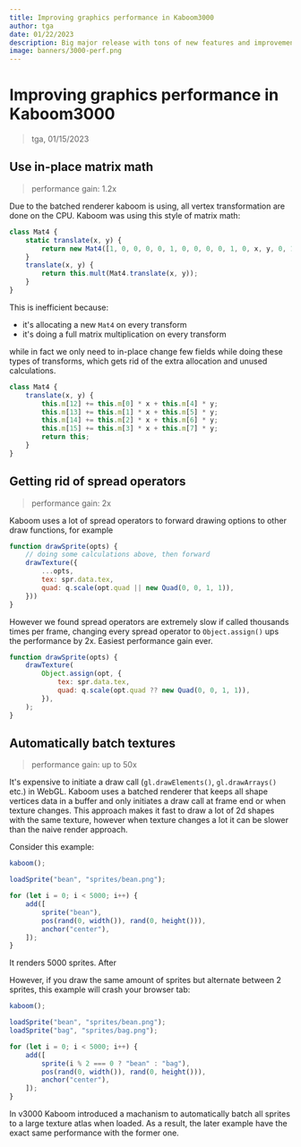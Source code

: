 ```yaml
---
title: Improving graphics performance in Kaboom3000
author: tga
date: 01/22/2023
description: Big major release with tons of new features and improvements.
image: banners/3000-perf.png
---
```


# Improving graphics performance in Kaboom3000

> tga, 01/15/2023

## Use in-place matrix math

> performance gain: 1.2x

Due to the batched renderer kaboom is using, all vertex transformation are done
on the CPU. Kaboom was using this style of matrix math:

```js
class Mat4 {
    static translate(x, y) {
        return new Mat4([1, 0, 0, 0, 0, 1, 0, 0, 0, 0, 1, 0, x, y, 0, 1]);
    }
    translate(x, y) {
        return this.mult(Mat4.translate(x, y));
    }
}
```

This is inefficient because:

- it's allocating a new `Mat4` on every transform
- it's doing a full matrix multiplication on every transform

while in fact we only need to in-place change few fields while doing these types
of transforms, which gets rid of the extra allocation and unused calculations.

```js
class Mat4 {
    translate(x, y) {
        this.m[12] += this.m[0] * x + this.m[4] * y;
        this.m[13] += this.m[1] * x + this.m[5] * y;
        this.m[14] += this.m[2] * x + this.m[6] * y;
        this.m[15] += this.m[3] * x + this.m[7] * y;
        return this;
    }
}
```

## Getting rid of spread operators

> performance gain: 2x

Kaboom uses a lot of spread operators to forward drawing options to other draw
functions, for example

```js
function drawSprite(opts) {
    // doing some calculations above, then forward
    drawTexture({
        ...opts,
        tex: spr.data.tex,
        quad: q.scale(opt.quad || new Quad(0, 0, 1, 1)),
    }))
}
```

However we found spread operators are extremely slow if called thousands times
per frame, changing every spread operator to `Object.assign()` ups the
performance by 2x. Easiest performance gain ever.

```js
function drawSprite(opts) {
    drawTexture(
        Object.assign(opt, {
            tex: spr.data.tex,
            quad: q.scale(opt.quad ?? new Quad(0, 0, 1, 1)),
        }),
    );
}
```

## Automatically batch textures

> performance gain: up to 50x

It's expensive to initiate a draw call (`gl.drawElements()`, `gl.drawArrays()`
etc.) in WebGL. Kaboom uses a batched renderer that keeps all shape vertices
data in a buffer and only initiates a draw call at frame end or when texture
changes. This approach makes it fast to draw a lot of 2d shapes with the same
texture, however when texture changes a lot it can be slower than the naive
render approach.

Consider this example:

```js
kaboom();

loadSprite("bean", "sprites/bean.png");

for (let i = 0; i < 5000; i++) {
    add([
        sprite("bean"),
        pos(rand(0, width()), rand(0, height())),
        anchor("center"),
    ]);
}
```

It renders 5000 sprites. After

However, if you draw the same amount of sprites but alternate between 2 sprites,
this example will crash your browser tab:

```js
kaboom();

loadSprite("bean", "sprites/bean.png");
loadSprite("bag", "sprites/bag.png");

for (let i = 0; i < 5000; i++) {
    add([
        sprite(i % 2 === 0 ? "bean" : "bag"),
        pos(rand(0, width()), rand(0, height())),
        anchor("center"),
    ]);
}
```

In v3000 Kaboom introduced a machanism to automatically batch all sprites to a
large texture atlas when loaded. As a result, the later example have the exact
same performance with the former one.
